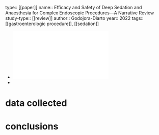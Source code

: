 type:: [[paper]]
name:: Efficacy and Safety of Deep Sedation and Anaesthesia for Complex Endoscopic Procedures—A Narrative Review
study-type:: [[review]] 
author:: Godojora-Diarto 
year:: 2022
tags:: [[gastroenterologic procedure]], [[sedation]]

- ![godoroja-diarto-daniela-efficacy-and-safety-of-deep.pdf](../assets/godoroja-diarto-daniela-efficacy-and-safety-of-deep_1682423365752_0.pdf)
-
# data collected
# conclusions